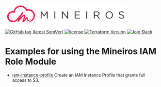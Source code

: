 [<img src="https://raw.githubusercontent.com/mineiros-io/brand/3bffd30e8bdbbde32c143e2650b2faa55f1df3ea/mineiros-primary-logo.svg" width="400"/>][homepage]

[![GitHub tag (latest SemVer)][badge-semver]][releases-github]
[![license][badge-license]][apache20]
[![Terraform Version][badge-terraform]][releases-terraform]
[![Join Slack][badge-slack]][slack]

# Examples for using the Mineiros IAM Role Module

- [iam-instance-profile]
Create an IAM Instance Profile that grants full access to S3.

<!-- References -->
<!-- markdown-link-check-disable -->
[example/]: https://github.com/mineiros-io/terraform-aws-iam-role/blob/master/examples/example
<!-- markdown-link-check-enable -->

[homepage]: https://mineiros.io/?ref=terraform-aws-iam-role

[badge-license]: https://img.shields.io/badge/license-Apache%202.0-brightgreen.svg
[badge-terraform]: https://img.shields.io/badge/terraform-0.13%20and%200.12.20+-623CE4.svg?logo=terraform
[badge-slack]: https://img.shields.io/badge/slack-@mineiros--community-f32752.svg?logo=slack
[badge-semver]: https://img.shields.io/github/v/tag/mineiros-io/terraform-aws-iam-role.svg?label=latest&sort=semver

<!-- markdown-link-check-disable -->
[releases-github]: https://github.com/mineiros-io/terraform-aws-iam-role/releases
[iam-instance-profile]: https://github.com/mineiros-io/terraform-aws-iam-role/blob/master/examples/iam-instance-profile
<!-- markdown-link-check-enable -->
[releases-terraform]: https://github.com/hashicorp/terraform/releases
[apache20]: https://opensource.org/licenses/Apache-2.0
[slack]: https://join.slack.com/t/mineiros-community/shared_invite/zt-ehidestg-aLGoIENLVs6tvwJ11w9WGg
